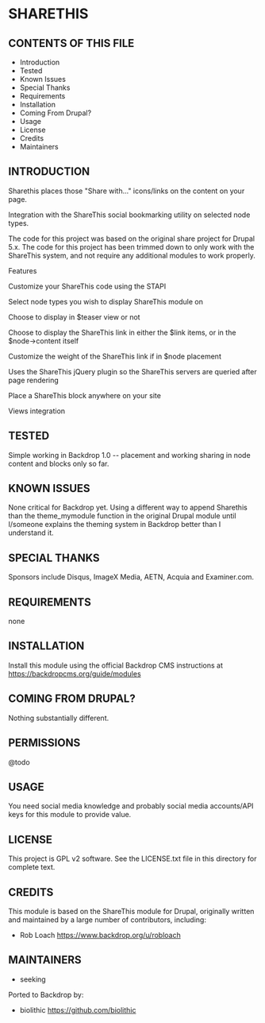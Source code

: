 SHARETHIS
===================

CONTENTS OF THIS FILE
---------------------

 - Introduction
 - Tested
 - Known Issues
 - Special Thanks
 - Requirements
 - Installation
 - Coming From Drupal?
 - Usage
 - License
 - Credits
 - Maintainers

INTRODUCTION
------------

Sharethis places those "Share with..." icons/links on the content on your page.

Integration with the ShareThis social bookmarking utility on selected node types.

The code for this project was based on the original share project for Drupal 5.x. The code for this project has been trimmed down to only work with the ShareThis system, and not require any additional modules to work properly.

Features

Customize your ShareThis code using the STAPI

Select node types you wish to display ShareThis module on

Choose to display in $teaser view or not

Choose to display the ShareThis link in either the $link items, or in the $node->content itself

Customize the weight of the ShareThis link if in $node placement

Uses the ShareThis jQuery plugin so the ShareThis servers are queried after page rendering

Place a ShareThis block anywhere on your site

Views integration

TESTED
-----

Simple working in Backdrop 1.0 -- placement and working sharing in node content and blocks only so far.

KNOWN ISSUES
---------------------

None critical for Backdrop yet.  Using a different way to append Sharethis than the theme_mymodule function in the original Drupal module until I/someone explains the theming system in Backdrop better than I understand it.

SPECIAL THANKS
--------------

Sponsors include Disqus, ImageX Media, AETN, Acquia and Examiner.com.

REQUIREMENTS
------------

none

INSTALLATION
------------

Install this module using the official Backdrop CMS instructions at https://backdropcms.org/guide/modules


COMING FROM DRUPAL?
-------------------

Nothing substantially different.

PERMISSIONS
------------

@todo


USAGE
-----

You need social media knowledge and probably social media accounts/API keys for this module to provide value.

LICENSE
-------

This project is GPL v2 software. See the LICENSE.txt file in this directory for complete text.

CREDITS
-----------

This module is based on the ShareThis module for Drupal, originally written and maintained by a large number of contributors, including:

- Rob Loach <https://www.backdrop.org/u/robloach>

MAINTAINERS
-----------

- seeking

Ported to Backdrop by:

 - biolithic <https://github.com/biolithic>
